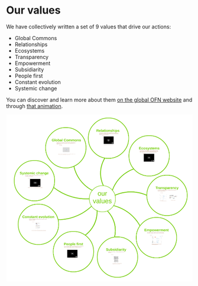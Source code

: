 # Our values

We have collectively written a set of 9 values that drive our actions:

* Global Commons
* Relationships
* Ecosystems
* Transparency
* Empowerment
* Subsidiarity
* People first
* Constant evolution
* Systemic change

You can discover and learn more about them [on the global OFN website](https://openfoodnetwork.org/about/values/) and through [that animation](https://prezi.com/tf6t5kkno790/view/#1).

![](<.gitbook/assets/Capture du 2018-08-08 16-14-38.png>)

